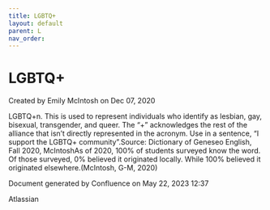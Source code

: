 ```yaml
---
title: LGBTQ+
layout: default
parent: L
nav_order:
---
```


# LGBTQ+

Created by  Emily McIntosh on Dec 07, 2020

LGBTQ+n. This is used to represent individuals who identify as lesbian, gay, bisexual, transgender, and queer. The “+” acknowledges the rest of the alliance that isn’t directly represented in the acronym. Use in a sentence, “I support the LGBTQ+ community”.Source: Dictionary of Geneseo English, Fall 2020, McIntoshAs of 2020, 100% of students surveyed know the word. Of those surveyed, 0% believed it originated locally. While 100% believed it originated elsewhere.(McIntosh, G-M, 2020)

Document generated by Confluence on May 22, 2023 12:37

Atlassian
